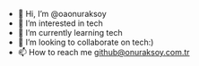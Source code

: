 - 👋 Hi, I’m @oaonuraksoy
- 👀 I’m interested in tech
- 🌱 I’m currently learning tech
- 💞️ I’m looking to collaborate on tech:)
- 📫 How to reach me github@onuraksoy.com.tr

<!---
oaonuraksoy/oaonuraksoy is a ✨ special ✨ repository because its `README.md` (this file) appears on your GitHub profile.
You can click the Preview link to take a look at your changes.
--->
